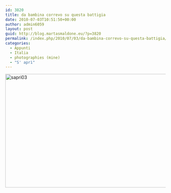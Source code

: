 ```yaml
---
id: 3820
title: da bambina correvo su questa battigia
date: 2010-07-03T10:51:50+00:00
author: admin6059
layout: post
guid: http://blog.martasmaldone.eu/?p=3820
permalink: /index.php/2010/07/03/da-bambina-correvo-su-questa-battigia/
categories:
  - Appunti
  - Italia
  - photographies (mine)
  - "S' aprì"
---
```

<img class="aligncenter wp-image-3821" src="http://blog.martasmaldone.eu/wp-content/uploads/2016/10/sapri03.jpg" alt="sapri03" width="580" height="356" srcset="http://blog.martasmaldone.eu/wp-content/uploads/2016/10/sapri03.jpg 650w, http://blog.martasmaldone.eu/wp-content/uploads/2016/10/sapri03-300x184.jpg 300w" sizes="(max-width: 580px) 100vw, 580px" />